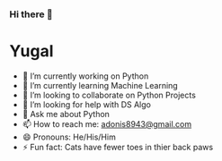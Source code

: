 ### Hi there 👋
# Yugal

- 🔭 I’m currently working on Python
- 🌱 I’m currently learning Machine Learning
- 👯 I’m looking to collaborate on Python Projects
- 🤔 I’m looking for help with DS Algo
- 💬 Ask me about Python
- 📫 How to reach me: adonis8943@gmail.com
- 😄 Pronouns: He/His/Him
- ⚡ Fun fact: Cats have fewer toes in thier back paws

<!--
**Yugal41735/Yugal41735** is a ✨ _special_ ✨ repository because its `README.md` (this file) appears on your GitHub profile.

Here are some ideas to get you started:

- 🔭 I’m currently working on ...
- 🌱 I’m currently learning ...
- 👯 I’m looking to collaborate on ...
- 🤔 I’m looking for help with ...
- 💬 Ask me about ...
- 📫 How to reach me: ...
- 😄 Pronouns: ...
- ⚡ Fun fact: ...
-->

